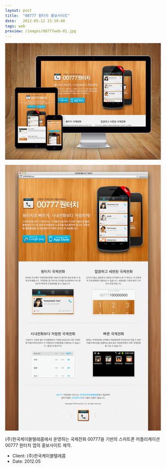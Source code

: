 ```yaml
---
layout: post
title:  "00777 원터치 홍보사이트"
date:   2012-05-12 15:39:40
tags: web
preview: /images/00777web-01.jpg
---
```


![Picture 1](/images/00777web-01.jpg)

![Picture 2](/images/00777web-02.jpg)

(주)한국케이블텔레콤에서 운영하는 국제전화 00777을 기반의 스마트폰 어플리케이션 00777 원터치 앱의 홍보사이트 제작.

- Client: (주)한국케이블텔레콤
- Date: 2012.05